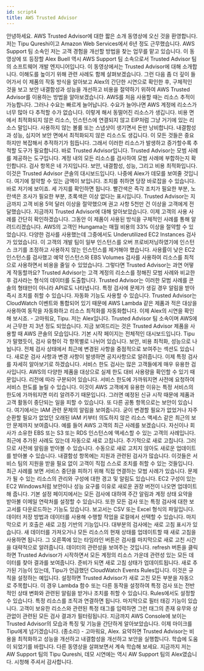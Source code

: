 ```yaml
---
id: script4
title: AWS Trusted Advisor
---
```


안녕하세요. AWS Trusted Advisor에 대한 짧은 소개 동영상에 오신 것을 환영합니다. 저는 Tipu Qureshi이고 Amazon Web Services에서 6년 정도 근무했습니다. AWS Support 팀 소속인 저는 고객 경험을 개선할 방법을 찾는 업무를 맡고 있습니다. 이 동영상에 또 등장할 Alex Buell 역시 AWS Support 팀 소속으로서 Trusted Advisor 팀의 소프트웨어 개발 엔지니어입니다. 이 동영상에서는 Trusted Advisor에 대해 소개합니다. 이해도를 높이기 위해 관련 사례도 함께 살펴보겠습니다. 그런 다음 좀 더 깊이 들어가서 이 제품의 작동 방식을 알아보고 Alex의 간단한 시연으로 확인한 후, 구체적인 것을 보고 보안 내결함성과 성능을 개선하고 비용을 절약하기 위하여 AWS Trusted Advisor를 이용하는 방법을 알아보겠습니다. AWS를 처음 사용할 때는 리소스 추적이 가능합니다. 그러나 수요는 빠르게 늘어납니다. 수요가 늘어나면 AWS 계정에 리소스가 너무 많아 다 추적할 수가 없습니다. 이렇게 해서 동떨어진 리소스가 생깁니다. 비용 면에서 최적화되지 않은 리소스, 인스턴스에 연결되지 않고 EIP처럼 그냥 거기에 있는 리소스 말입니다. 사용하지 않는 볼륨 또는 스냅샷이 생기면서 돈만 낭비합니다. 내결함성과 성능, 심지어 보안 면에서 최적화되지 않은 리소스도 생깁니다. 이 모든 것들은 중요하지만 복잡해서 추적하기가 힘듭니다. 그래서 이러한 리소스가 발생하고 증가할수록 추적할 도구가 필요합니다. 바로 Trusted Advisor입니다. Trusted Advisor는 모범 사례를 제공하는 도구입니다. 계정 내의 모든 리소스를 검사하여 모범 사례에 부합하는지 확인합니다. 검사 항목은 네 가지입니다. 보안, 내결함성, 성능, 그리고 비용 최적화입니다. 이것은 Trusted Advisor 콘솔의 대시보드입니다. 나중에 Alex가 데모를 보여줄 것입니다. 여기에 절약할 수 있는 금액이 보입니다. 조치를 취하면 당장 바로잡을 수 있습니다. 바로 저기에 보이죠. 세 가지를 확인하면 됩니다. 빨간색은 즉각 조치가 필요한 부분, 노란색은 조사가 필요한 부분, 초록색은 이상 없다는 표시입니다. Trusted Advisor는 지금까지 고객 비용 5억 달러 이상을 절약했으며 권고 사항 5천만 건 이상을 고객에게 전달했습니다. 지금까지 Trusted Advisor에 대해 알아보았습니다. 이제 고객의 사용 사례를 간단히 확인하겠습니다. 그동안 이 제품이 사용된 방식을 구체적인 사례를 통해 알려드리겠습니다. AWS의 고객인 Hungama는 매월 비용의 33% 이상을 절약할 수 있었습니다. 다양한 검사를 사용했는데 그중에서도 Underutilized EC2 Instances 검사가 있었습니다. 이 고객의 개발 팀이 일부 인스턴스를 오버 프로비저닝하였기에 인스턴스 크기를 조정하고 사용하지 않는 인스턴스를 제거해야 했습니다. 사용률이 낮은 EC2 인스턴스를 검사했고 예약 인스턴스와 EBS Volumes 검사를 사용하여 리소스를 최적으로 사용하면서 비용을 줄일 수 있었습니다. 그렇다면 Trusted Advisor는 과연 어떻게 작동할까요? Trusted Advisor는 고객 계정의 리소스를 정해진 모범 사례와 비교한 후 검사라는 형식의 데이터를 도출합니다. Trusted Advisor는 이러한 모범 사례를 콘솔의 형태만이 아니라 API로도 나타냅니다. 특정 검사에 문제가 생길 경우 알림을 받아 즉시 조치를 취할 수 있습니다. 자동화 기능도 사용할 수 있습니다. Trusted Advisor는 CloudWatch 이벤트와 통합되어 있기 때문에 AWS Lambda 같은 제품과 적은 대상을 사용하여 동작을 자동화하고 리소스 최적화를 자동화합니다. 이제 Alex의 시연을 확인해 보시죠. - 고마워요, Tipu. 저는 Alex입니다. Trusted Advisor 팀 소속이며 AWS에서 근무한 지 3년 정도 되었습니다. 지금 보여드리는 것은 Trusted Advisor 제품을 사용할 때 AWS 콘솔의 모습입니다. 기본 시작 페이지는 전체적인 대시보드입니다. Tipu가 말했듯이, 검사 유형이 각 항목별로 나뉘어 있습니다. 보안, 비용 최적화, 성능으로 나뉩니다. 전체 검사 상태에서 최근에 변경된 사항을 중점적으로 보여주는 섹션도 있습니다. 새로운 검사 사항과 변경 사항이 발생하면 공지사항으로 알려줍니다. 이제 특정 검사를 자세히 알아보기로 하겠습니다. 서비스 한도 검사는 많은 고객들에게 매우 유용한 검사입니다. AWS의 다양한 제품을 대상으로 실제 한도 대비 사용량을 확인할 수 있기 때문입니다. 리전에 따라 구분되어 있습니다. 서비스 한도에 가까워지면 사전에 요청하여 서비스 한도를 늘릴 수 있습니다. 이것이 AWS 고객에게 유용한 이유는 특정 서비스의 한도에 가까워지면 미리 알려주기 때문입니다. 그러면 예정된 신규 시작 때문에 제품과 고객 활동이 중단되는 일을 피할 수 있습니다. 또 다른 공통 항목으로는 보안이 있습니다. 여기에서는 IAM 관련 문제의 알림을 보여줍니다. 굳이 변경할 필요가 없었거나 자주 순환할 필요가 없었던 오래된 IAM 키부터 의도하지 않은 리소스 액세스 같은 최근의 보안 문제까지 보여줍니다. 예를 들어 AWS 고객의 최근 사례를 보겠습니다. 자신이나 회사가 소유한 EBS 또는 S3 또는 RDS 인스턴스에 액세스할 수 있는 고객의 사례입니다. 최근에 추가된 사례도 있는데 자동으로 새로 고칩니다. 주기적으로 새로 고칩니다. 그러므로 사전에 알림을 받아볼 수 있습니다. 수동으로 새로 고치지 않아도 새로운 업데이트를 받아볼 수 있습니다. 내결함성 항목에는 지원과 관련된 검사가 많습니다. 이것들은 서비스 팀의 지원을 받을 필요 없이 고객이 직접 스스로 조치를 취할 수 있는 것들입니다. 최근 사례를 보면 서비스 중단을 피하기 위해 직접 연결하는 모범 사례가 있습니다. 문제가 될 수 있는 리소스의 관리와 구성에 대한 경고 및 알림도 있습니다. EC2 구성이 있는 EC2 Windows처럼 보안이나 성능 요구를 이유로 새로운 권장 버전이 나오면 업데이트해 줍니다. 기본 설정 페이지에서는 모든 검사에 대하여 주간 알림과 계정 상태 요약을 받아볼 이메일 연락처를 설정할 수 있습니다. 또한 모든 검사 또는 특정 검사에 대한 보고서를 다운로드하는 기능도 있습니다. 보고서는 CSV 또는 Excel 형식의 파일입니다. 데이터 저장 방법과 데이터를 사용해 수행할 작업을 로컬에서 선택할 수 있습니다. 마지막으로 키 호출은 새로 고침 기반의 기능입니다. 대부분의 검사에는 새로 고침 표시가 있습니다. 새 데이터를 가져오거나 모든 리소스의 현재 상태를 업데이트할 때 새로 고침을 사용하면 됩니다. 그 오른쪽에 있는 타임라인 버튼은 검사를 마지막으로 새로 고친 시간을 대략적으로 알려줍니다. 데이터의 관련성을 보여주는 것입니다. refresh 버튼을 클릭하면 Trusted Advisor가 시작하면서 모든 계정의 리소스 가운데 관련성 있는 모든 데이터를 찾아 결과를 보여줍니다. 준비가 되면 새로 고침 상태가 업데이트됩니다. 새로 추가된 기능이 있는데, Tipu가 언급했던 CloudWatch Events Rules입니다. 이것은 규칙을 설정하는 예입니다. 설정하면 Trusted Advisor가 새로 고친 모든 부분을 자동으로 주목합니다. 이 경우 Lambda 함수 또는 다른 동작을 설정하여 특정 검사 또는 전반적인 상태 변화와 관련된 알림을 받거나 조치를 취할 수 있습니다. Rules에서도 설정할 수 있습니다. 특정 리소스를 조직과 연결하면 됩니다. 마지막으로 필터 태깅 기능이 있습니다. 고객이 보유한 리소스와 관련된 특정 태그를 입력하면 그런 태그의 존재 유무와 상관없이 관련된 모든 검사 결과가 필터링됩니다. 지금까지 AWS Console에 보이는 Trusted Advisor의 모습과 특징 및 기능을 간단하게 알아보았습니다. 이제 마이크를 Tipu에게 넘기겠습니다. (종소리) - 고마워요, Alex. 요약하면 Trusted Advisor는 비용을 최적화하고 성능을 개선하고 내결함성을 개선하고 보안을 실행합니다. 학습에 도움이 되었기를 바랍니다. 다른 동영상을 살펴보면서 계속 학습해 보세요. 지금까지 저는 AW Support 팀의 Tipu Qureshi, 데모 시연에는 역시 AW Support 팀의 Alex였습니다. 시청해 주셔서 감사합니다.
